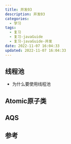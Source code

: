 ```yaml
---
title: 并发03
description: 并发03
categories:
  - 学习
tags:
  - 复习
  - 复习-javaGuide
  - 复习-javaGuide-并发
date: 2022-11-07 16:04:33
updated: 2022-11-07 16:04:33
---
```


## 线程池

- 为什么要使用线程池

  > 

## Atomic原子类

## AQS

## 参考